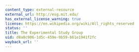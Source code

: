 ```yaml
---
content_type: external-resource
external_url: http://esg.mit.edu/
has_external_license_warning: true
license: https://en.wikipedia.org/wiki/All_rights_reserved
status: ''
title: The Experimental Study Group
uid: d8a0c906-1d5c-459e-9b59-b61e1941f2fc
wayback_url: ''
---
```

